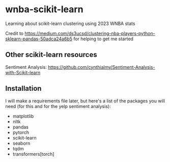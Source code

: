 # wnba-scikit-learn
Learning about scikit-learn clustering using 2023 WNBA stats

Credit to https://medium.com/ds3ucsd/clustering-nba-players-python-sklearn-pandas-50adca24a6b5 for helping to get me started

## Other scikit-learn resources
Sentiment Analysis: https://github.com/cynthialmy/Sentiment-Analysis-with-Scikit-learn

## Installation

I will make a requirements file later, but here's a list of the packages you will need (for this and for the yelp sentiment analysis):

- matplotlib
- nltk
- pandas
- pytorch
- scikit-learn
- seaborn
- tqdm
- transformers[torch]
